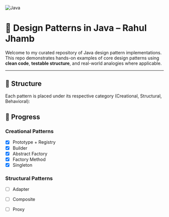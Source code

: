 ![Java](https://img.shields.io/badge/Java-17-orange)

# 🎯 Design Patterns in Java – Rahul Jhamb

Welcome to my curated repository of Java design pattern implementations. This repo demonstrates hands-on examples of core design patterns using **clean code**, **testable structure**, and real-world analogies where applicable.

---

## 📁 Structure

Each pattern is placed under its respective category (Creational, Structural, Behavioral):

## 📌 Progress

### Creational Patterns
- [x] Prototype + Registry
- [x] Builder
- [x] Abstract Factory
- [x] Factory Method
- [x] Singleton

### Structural Patterns
- [ ] Adapter
- [ ] Composite
- [ ] Proxy

